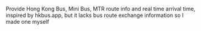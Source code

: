Provide Hong Kong Bus, Mini Bus, MTR route info and real time arrival time, inspired by hkbus.app,
but it lacks bus route exchange information so I made one myself
